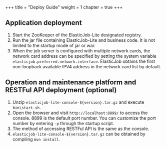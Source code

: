+++
title = "Deploy Guide"
weight = 1
chapter = true
+++

## Application deployment

1. Start the ZooKeeper of the ElasticJob-Lite designated registry.
1. Run the jar file containing ElasticJob-Lite and business code. It is not limited to the startup mode of jar or war.
1. When the job server is configured with multiple network cards, the network card address can be specified by setting the system variable `elasticjob.preferred.network.interface`. ElasticJob obtains the first non-loopback available IPV4 address in the network card list by default.

## Operation and maintenance platform and RESTFul API deployment (optional)

1. Unzip `elasticjob-lite-console-${version}.tar.gz` and execute `bin\start.sh`.
1. Open the browser and visit `http://localhost:8899/` to access the console. 8899 is the default port number. You can customize the port number by entering `-p` through the startup script.
1. The method of accessing RESTFul API is the same as the console.
1. `elasticjob-lite-console-${version}.tar.gz` can be obtained by compiling `mvn install`.

